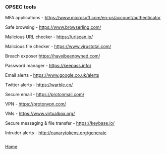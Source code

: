### OPSEC tools

MFA applications - https://www.microsoft.com/en-us/account/authenticator

Safe browsing - https://www.browserling.com/

Malicious URL checker - https://urlscan.io/

Malicious file checker - https://www.virustotal.com/

Breach exposer https://haveibeenpwned.com/

Password manager - https://keepass.info/

Email alerts - https://www.google.co.uk/alerts

Twitter alerts - https://warble.co/

Secure email - https://protonmail.com/

VPN - https://protonvpn.com/

VMs - https://www.virtualbox.org/

Secure messaging & file transfer - https://keybase.io/

Intruder alerts - http://canarytokens.org/generate

```

```
[Home](https://github.com/BushidoUK/Open-source-tools-for-CTI/blob/master/README.md)
